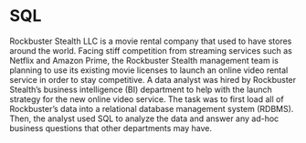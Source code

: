 # SQL
Rockbuster Stealth LLC is a movie rental company that used to have stores around the world. Facing stiff competition from streaming services such as Netflix and Amazon Prime, the Rockbuster Stealth management team is planning to use its existing movie licenses to launch an online video rental service in order to stay competitive. 
A data analyst was hired by Rockbuster Stealth’s business intelligence (BI) department to help with the launch strategy for the new online video service. The task was to first load all of Rockbuster’s data into a relational database management system (RDBMS). 
Then, the analyst used SQL to analyze the data and answer any ad-hoc business questions that other departments may have.  
